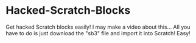 # Hacked-Scratch-Blocks
Get hacked Scratch blocks easily! I may make a video about this...
All you have to do is just download the "sb3" file and import it into Scratch! Easy!
